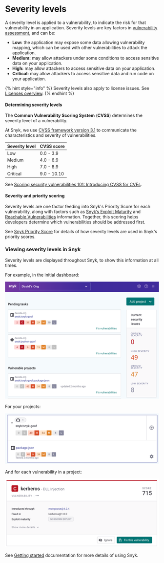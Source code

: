 # Severity levels

A severity level is applied to a vulnerability, to indicate the risk for that vulnerability in an application. Severity levels are key factors in [vulnerability assessment](https://snyk.io/learn/vulnerability-assessment/), and can be:

* **Low:** the application may expose some data allowing vulnerability mapping, which can be used with other vulnerabilities to attack the application. 
* **Medium:** may allow attackers under some conditions to access sensitive data on your application.
* **High:** may allow attackers to access sensitive data on your application.
* **Critical:** may allow attackers to access sensitive data and run code on your application.

{% hint style="info" %}
Severity levels also apply to license issues. See [Licenses overview](https://support.snyk.io/hc/en-us/articles/360003557837-Licenses-overview).
{% endhint %}

#### Determining severity levels

The **Common Vulnerability Scoring System** \(**CVSS**\) determines the severity level of a vulnerability.

At Snyk, we use [CVSS framework version 3.1](https://www.first.org/cvss/v3-1/) to communicate the characteristics and severity of vulnerabilities.

| **Severity level** | **CVSS score** |
| :--- | :--- |
| Low | 0.0 - 3.9 |
| Medium | 4.0 - 6.9 |
| High | 7.0 - 8.9 |
| Critical | 9.0 - 10.10 |

See [Scoring security vulnerabilities 101: Introducing CVSS for CVEs](https://snyk.io/blog/scoring-security-vulnerabilities-101-introducing-cvss-for-cve/).

#### Severity and priority scoring

Severity levels are one factor feeding into Snyk's Priority Score for each vulnerability, along with factors such as [Snyk’s Exploit Maturity](https://snyk.io/blog/whats-so-wild-about-exploits-in-the-wild-and-how-can-we-prioritize-accordingly/) and [Reachable Vulnerabilities](https://snyk.io/blog/optimizing-prioritization-with-deep-application-level-context/) information. Together, this scoring helps developers determine which vulnerabilities should be addressed first.

See [Snyk Priority Score](https://support.snyk.io/hc/en-us/articles/360009884837-Prioritizing-Snyk-issues) for details of how severity levels are used in Snyk's priority scores.

### Viewing severity levels in Snyk

Severity levels are displayed throughout Snyk, to show this information at all times.

For example, in the initial dashboard:

![](../../.gitbook/assets/image%20%2838%29.png)

For your projects:

![](../../.gitbook/assets/image%20%2837%29.png)

And for each vulnerability in a project:

![](../../.gitbook/assets/image%20%2836%29.png)

See [Getting started](https://support.snyk.io/hc/en-us/categories/360000449098-Getting-started) documentation for more details of using Snyk.

